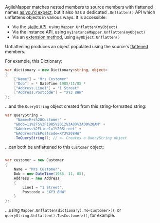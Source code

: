AgileMapper matches nested members to source members with flattened names [as you'd expect](/Member-Matching), but it also has a dedicated `.Unflatten()` API which unflattens objects in various ways. It is accessible:

- Via the [static API](/Static-vs-Instance-Mappers), using `Mapper.Unflatten(myObject)`
- Via the instance API, using `myInstanceMapper.Unflatten(myObject)`
- Via an [extension method](/Mapping-Extension-Methods), using `myObject.Unflatten()`

Unflattening produces an object populated using the source's [flattened](/Object-Flattening) members.

For example, this Dictionary:

```cs
var dictionary = new Dictionary<string, object>
{
    ["Name"] = "Mrs Customer"
    ["Dob"] = * DateTime 1985/11/05 *
    ["Address.Line1"] = "1 Street"
    ["Address.Postcode"] = "XY3 8HW"
};
```

...and the `QueryString` object created from this string-formatted string:

```cs
var queryString = 
     "Name=Mrs%20Customer" +
    "&Dob=11%2F5%2F1985%2012%3A00%3A00%20AM" +
    "&Address%2ELine1=1%20Street" +
    "&Address%2EPostcode=XY3%208HW"
    .ToQueryString(); // <- Creates a QueryString object
```

...can both be unflattened to this `Customer` object:

```cs

var customer = new Customer
{
    Name = "Mrs Customer",
    Dob = new DateTime(1985, 11, 05),
    Address = new Address
    {
        Line1 = "1 Street",
        Postcode = "XY3 8HW"
    }
};
```

...using `Mapper.Unflatten(dictionary).To<Customer>()`, or `queryString.Unflatten().To<Customer>()`, for example.